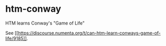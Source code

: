 # htm-conway
HTM learns Conway's "Game of Life"

See [[https://discourse.numenta.org/t/can-htm-learn-conways-game-of-life/9185]].
